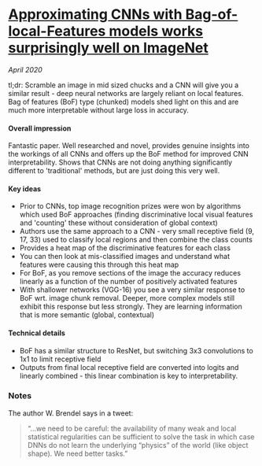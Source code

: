 # [Approximating CNNs with Bag-of-local-Features models works surprisingly well on ImageNet](https://arxiv.org/abs/1904.00760)

_April 2020_

tl;dr: Scramble an image in mid sized chucks and a CNN will give you a similar result - deep neural networks are largely reliant on local features. Bag of features (BoF) type (chunked) models shed light on this and are much more interpretable without large loss in accuracy.

#### Overall impression
Fantastic paper. Well researched and novel, provides genuine insights into the workings of all CNNs and offers up the BoF method for improved CNN interpretability. Shows that CNNs are not doing anything significantly different to 'traditional' methods, but are just doing this very well.

#### Key ideas
- Prior to CNNs, top image recognition prizes were won by algorithms which used BoF approaches (finding discriminative local visual features and 'counting' these without consideration of global context)
- Authors use the same approach to a CNN - very small receptive field (9, 17, 33) used to classify local regions and then combine the class counts
- Provides a heat map of the discriminative features for each class
- You can then look at mis-classified images and understand what features were causing this through this heat map
- For BoF, as you remove sections of the image the accuracy reduces linearly as a function of the number of positively activated features
- With shallower networks (VGG-16) you see a very similar response to BoF wrt. image chunk removal. Deeper, more complex models still exhibit this response but less strongly. They are learning information that is more semantic (global, contextual)


#### Technical details
- BoF has a similar structure to ResNet, but switching 3x3 convolutions to 1x1 to limit receptive field
- Outputs from final local receptive field are converted into logits and linearly combined - this linear combination is key to interpretability.

### Notes

The author W. Brendel says in a tweet: 

> “…we need to be careful: the availability of many weak and local statistical regularities can be sufficient to solve the task in which case DNNs do not learn the underlying “physics” of the world (like object shape). We need better tasks.”

